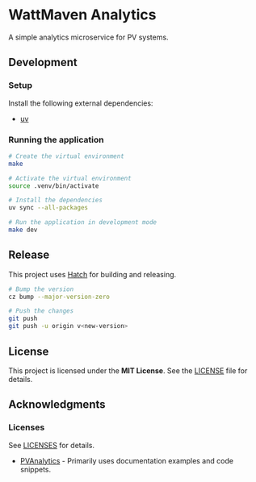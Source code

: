 # WattMaven Analytics

A simple analytics microservice for PV systems.

## Development

### Setup

Install the following external dependencies:

- [uv](https://docs.astral.sh/uv/getting-started/installation/)

### Running the application

```bash
# Create the virtual environment
make

# Activate the virtual environment
source .venv/bin/activate

# Install the dependencies
uv sync --all-packages

# Run the application in development mode
make dev
```

## Release

This project uses [Hatch](https://hatch.pypa.io/) for building and releasing.

```bash
# Bump the version
cz bump --major-version-zero

# Push the changes
git push
git push -u origin v<new-version>
```

## License

This project is licensed under the **MIT License**. See the [LICENSE](./LICENSE) file for details.

## Acknowledgments

### Licenses

See [LICENSES](./LICENSES) for details.

- [PVAnalytics](https://github.com/pvlib/pvanalytics) - Primarily uses documentation examples and code snippets.
